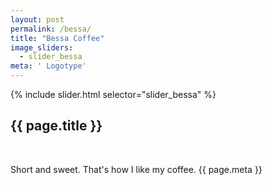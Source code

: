 ```yaml
---
layout: post
permalink: /bessa/
title: "Bessa Coffee"
image_sliders:
  - slider_bessa
meta: ' Logotype'
---
```


<section class="section fadeup clear">

<div class="col-1-4 grid-mar float_left">
  <div id="slideshow">
  {% include slider.html selector="slider_bessa" %}

  <div class="txt-centre">
    <h2>{{ page.title }}</h2><br>
    <p>Short and sweet. That's how I like my coffee. <span class="meta">{{ page.meta }}</span></p>
  </div>
  </div>
</div>

</section>
